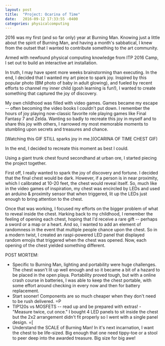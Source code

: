 ```yaml
---
layout: post
title:  "Project: Ocarina of Time"
date:   2016-09-12 17:33:55 -0400
categories: physicalcomputing
---
```


2016 was my first (and so far only) year at Burning Man. Knowing just a
little about the spirit of Burning Man, and having a month's sabbatical,
I knew from the outset that I wanted to contribute something to the art
community.

Armed with newfound physical computing knowledge from ITP 2016 Camp, I
set out to build an interactive art installation.

In truth, I may have spent more weeks brainstorming than executing. In
the end, I decided that I wanted my art piece to spark joy. Inspired by
this popular photo (BM photo of baby in adult glowing), and fueled by
recent efforts to channel my inner child (gosh learning is
fun!), I wanted to create something that captured the joy of discovery.

My own childhood was filled with video games. Games became my escape --
often becoming the video books I couldn't put down. I remember the hours
of joy playing now-classic favorite role playing games like Final
Fantasy 7 and Zelda. Wanting so badly to recreate this joy in myself and
to share this joy with others, I narrowed my most memorable moments to
stumbling upon secrets and treasures and chance.

[Watching this GIF STILL sparks joy in me.](OCARINA OF TIME CHEST GIF)

In the end, I decided to recreate this moment as best I could.

Using a giant trunk chest found secondhand at urban ore, I started
piecing the project together.

First off, I really wanted to spark the joy of discovery and fortune. I
decided that the final chest would be dark. However, if a person is in
near proximity, which I calibrated at 10-20 feet, the chest would reveal
itself. So, much like in the video games of inspiration, my chest was
encircled by LEDs and used an arduino & proximity sensor that when
triggered, lit
up the LEDs just enough to bring attention to the chest.

Once that was working, I focused my efforts on the bigger problem of
what to reveal inside the chest. Harking back to my childhood, I
remember the feeling of opening each chest, hoping that I'd receive a
rare gift -- perhaps a sword or a map or a heart. And so, I wanted to
add an element of randomness in the event that multiple people chance
upon the chest. So in a modern twist, I created an raspi-powered LED
panel that
displayed random emojis that triggered when the chest was opened. Now,
each opening of the chest yielded something different.

POST MORTEM:
- Specific to Burning Man, lighting and portability were huge
  challenges. The chest wasn't lit up well enough and so it became a bit
  of a hazard to be placed in the open playa. Portability proved tough,
  but
  with a online crash course in batteries, I was able to keep the chest
  portable, with some effort around checking in every now and then for
  battery replacement.
- Start sooner! Components are so much cheaper when they don't need to
  be rush delivered. =P
- TIP120s vs MOSFETS -- read up and be prepared with extras!  - "Measure twice, cut once." I bought 4 LED panels to sit inside the chest but the 2x2 arrangement didn't fit properly so I went with a
  single panel design. =[
- Understand the SCALE of Burning Man! In it's next incarnation, I
  want
  the chest to be life-sized. Big enough that one need tippy-toe
  or a
  stool to peer deep into the awarded treasure. Big size for big
  awe!
